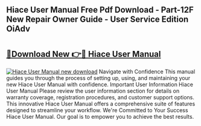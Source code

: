 ## Hiace User Manual Free Pdf Download - Part-12F New Repair Owner Guide - User Service Edition OiAdv

# <h2><a href="http://bc73198.oget.top/?id=Hiace+User+Manual">🔗Download New 👉🔴 Hiace User Manual</a></h2>

[![Hiace User Manual new download](https://i.imgur.com/5g1atiW.png)](http://bc73198.oget.top/?id=Hiace+User+Manual)
Navigate with Confidence This manual guides you through the process of setting up, using, and maintaining your new Hiace User Manual with confidence. Important User Information Hiace User Manual Please review the user information section for details on warranty coverage, registration procedures, and customer support options. This innovative Hiace User Manual offers a comprehensive suite of features designed to streamline your workflow. We're Committed to Your Success Hiace User Manual. Our goal is to empower you to achieve the best results.
